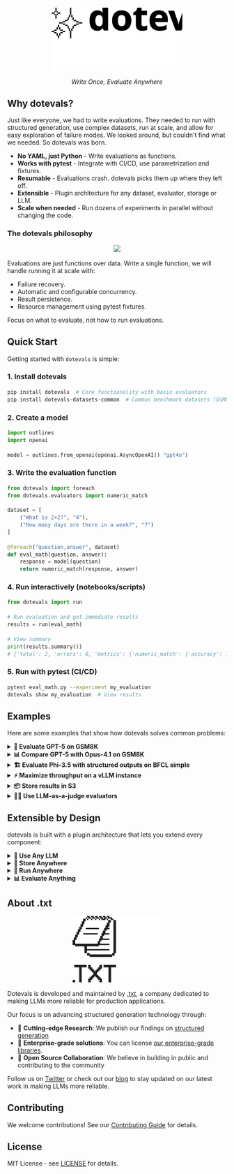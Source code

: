 <div align="center" style="margin-bottom: 1em;">

<img src="./docs/assets/images/dotevals-logo-light.svg#gh-light-mode-only" alt="Dotevals Logo" width=300></img>
<img src="./docs/assets/images/dotevals-logo-dark.svg#gh-dark-mode-only" alt="Dotevals Logo" width=300></img>

*Write Once, Evaluate Anywhere*

</div>

## Why dotevals?

Just like everyone, we had to write evaluations. They needed to run with structured generation, use complex datasets, run at scale, and allow for easy exploration of failure modes. We looked around, but couldn't find what we needed. So dotevals was born.

- **No YAML, just Python** - Write evaluations as functions.
- **Works with pytest** - Integrate with CI/CD, use parametrization and fixtures.
- **Resumable** - Evaluations crash. dotevals picks them up where they left off.
- **Extensible** - Plugin architecture for any dataset, evaluator, storage or LLM.
- **Scale when needed** - Run dozens of experiments in parallel without changing the code.

### The dotevals philosophy

<div align="center"><img src="./docs/assets/images/use_philosophy.png" width=600></img></div>

Evaluations are just functions over data. Write a single function, we will handle running it at scale with:

- Failure recovery.
- Automatic and configurable concurrency.
- Result persistence.
- Resource management using pytest fixtures.

Focus on what to evaluate, not how to run evaluations.

## Quick Start

Getting started with `dotevals` is simple:

### 1. Install dotevals

```bash
pip install dotevals  # Core functionality with basic evaluators
pip install dotevals-datasets-common  # Common benchmark datasets (GSM8K, MMLU, etc.)
```


### 2. Create a model

``` python
import outlines
import openai

model = outlines.from_openai(openai.AsyncOpenAI() "gpt4o")
```

### 3. Write the evaluation function

```python
from dotevals import foreach
from dotevals.evaluators import numeric_match

dataset = [
    ("What is 2+2?", "4"),
    ("How many days are there in a week?", "7")
]

@foreach("question,answer", dataset)
def eval_math(question, answer):
    response = model(question)
    return numeric_match(response, answer)
```

### 4. Run interactively (notebooks/scripts)

```python
from dotevals import run

# Run evaluation and get immediate results
results = run(eval_math)

# View summary
print(results.summary())
# {'total': 2, 'errors': 0, 'metrics': {'numeric_match': {'accuracy': 1.0}}}
```

### 5. Run with pytest (CI/CD)

```bash
pytest eval_math.py --experiment my_evaluation
dotevals show my_evaluation  # View results
```

## Examples

Here are some examples that show how dotevals solves common problems:

<details><summary><b>🧮 Evaluate GPT-5 on GSM8K</b></summary>

``` python
import outlines
from openai import AsyncOpenAI
import pytest

@pytest.fixture()
def gpt5():
    model = outlines.from_openai(AsyncOpenAI(), "gpt-5")
    return model


@foreach.gsm8k("test")
async def eval_gsm8k(question, reasoning, answer, gpt5):
    result = model(prompt)
    result = extract_answer(result)

    return numeric_match(result, answer)
```
</details>

<details><summary><b>📊 Compare GPT-5 with Opus-4.1 on GSM8K</b></summary>

``` python
import outlines
from transformers import AutoTokenizer, AutoModelForCausalLM
import pytest

@pytest.fixture()
def models(request):
    provider_name, model_name = request.param.split(":")

    if provider_name == "openai":
        from openai import AsyncOpenAI
        return outlines.from_openai(AsyncOpenAI(), model_name)
    elif provider_name == "anthropic":
        from anthropic import AsyncAnthropic
        return outlines.from_anthropic(AsyncAnthropic(), model_name)
    else:
        raise ValueError(f"Model {model_name} for {provider_name} is not available")


@pytest.mark.parametrize("model_names", ["openai:gpt-5", "anthropic:opus-4.1"], indirect=True)
@foreach.gsm8k("test")
def eval_gsm8k(question, schema, model_names, models):
    result = model(prompt, schema)
    result = extract_answer(result)

    return numeric_match(result, answer)
```
</details>


<details><summary><b>🏗️ Evaluate Phi-3.5 with structured outputs on BFCL simple</b></summary>

``` python
import outlines
from transformers import AutoTokenizer, AutoModelForCausalLM
import pytest

@pytest.fixture()
def phi():
    tf_model = AutoModelForCausalLM.from_pretrained("microsoft/Phi-3.5-mini-Instruct")
    tf_tokenizer = AutoTokenizer.from_pretrained("microsoft/Phi-3.5-mini-Instruct")
    model = outlines.from_transformers(tf_model, hf_tokenizer)
    return model


@foreach.bfcl("simple")
def eval_gsm8k(question, schema, phi):
    result = model(prompt, schema)
    result = extract_answer(result)

    return numeric_match(result, answer
```
</details>

<details><summary><b>⚡ Maximize throughput on a vLLM instance</b></summary>

Start by installing the vLLM plugin:

``` bash
pip install dotevals-vllm
```

``` python
import outlines
from transformers import AutoTokenizer, AutoModelForCausalLM
import pytest

@pytest.fixture()
def phi(vllm):
    """
    The vLLM plugin provides a fixture that allows you to spin, use and shut down a vLLM instance locally.

    """
    handle = vllm.setup("Phi-3.5.-mini-instruct")
    yield handle.client
    handle.shutdown()


foreach = ForEach(concurrency=Adaptive())

@foreach.bfcl("simple")
def eval_gsm8k(question, schema, phi):
    result = model(prompt, schema)
    result = extract_answer(result)

    return numeric_match(result, answer)
```
</details>

<details><summary><b>📦 Store results in S3</b></summary>

You don't need to change your experiment's implementation, just install the S3 plugin and run the experiment with the `storage` option set to `s3`. The S3 plugin also provides other options to parametrize the storage.

``` bash
pip install dotevals-s3
```

``` bash
pytest --experiment experiment_name --storage s3 --bucket xxx
```
</details>


<details><summary><b>🧑‍⚖️ Use LLM-as-a-judge evaluators</b></summary>

You can define custom evaluators. We encourage you to develop a plugin to make it as easy as

``` bash
pip install dotevals-llm-as-a-judge
```

</details>


## Extensible by Design

dotevals is built with a plugin architecture that lets you extend every component:

<details><summary><b>🔌 Use Any LLM</b></summary>

```python
# Models are provided via pytest fixtures
@pytest.fixture
def model():
    """Your model as a pytest fixture."""
    return load_your_model()  # OpenAI, Anthropic, HuggingFace, etc.

@foreach("prompt,expected", dataset)
def eval_with_model(prompt, expected, model):
    response = model.generate(prompt)
    return exact_match(response, expected)

# For Modal deployment (pip install dotevals-modal)
# The vllm_client fixture is automatically provided
@foreach("prompt,expected", dataset)
async def eval_modal(prompt, expected, vllm_client):
    response = await vllm_client.agenerate(prompt)
    return exact_match(response, expected)
```
</details>


<details><summary><b>💾 Store Anywhere</b></summary>

```bash
# JSON files (default)
pytest eval.py --storage json://.dotevals

# SQLite with SQL queries
pytest eval.py --storage sqlite://results.db

# Your custom backend
pytest eval.py --storage s3://bucket/path
```
</details>


<details><summary><b>🚀 Run Anywhere</b></summary>

```python
# Local execution (default)
@foreach("input,output", dataset)
def eval_local(input, output, model):
    return exact_match(model(input), output)

# Distributed on Modal (pip install dotevals-modal)
@foreach("question,answer", dataset)
async def eval_distributed(question, answer, vllm_client):
    # vllm_client automatically injected by Modal runner
    response = await vllm_client.agenerate(question)
    return exact_match(response, answer)

# Run with: pytest eval.py --runner modal --modal-model meta-llama/Llama-3-8b
```
</details>


<details><summary><b>📊 Evaluate Anything</b></summary>

```python
from dotevals.evaluators import evaluator
from dotevals.metrics import accuracy

# Built-in evaluators
from dotevals.evaluators import (
    exact_match,      # String equality
    numeric_match,    # Numeric comparison
    valid_json,       # JSON validation
    ast_evaluation,   # Function call validation
)

# Create custom evaluators in 4 lines
@evaluator(metrics=accuracy())
def domain_specific_match(response, expected):
    # Your evaluation logic
    return your_validation(response, expected)

# LLM-based evaluators (pip install dotevals-evaluators-llm)
from dotevals.evaluators import (
    llm_judge,           # LLM-based evaluation
    semantic_similarity, # Embedding similarity
    factual_consistency, # Fact checking
)
```
</details>


## About .txt

<div align="center">
<img src="./docs/assets/images/dottxt-light.svg#gh-light-mode-only" alt="dottxt logo" width=100></img>
<img src="./docs/assets/images/dottxt-dark.svg#gh-dark-mode-only" alt="dottxt logo" width=100></img>
</div>

Dotevals is developed and maintained by [.txt](https://dottxt.co), a company dedicated to making LLMs more reliable for production applications.

Our focus is on advancing structured generation technology through:

- 🧪 **Cutting-edge Research**: We publish our findings on [structured generation](http://blog.dottxt.co/performance-gsm8k.html)
- 🚀 **Enterprise-grade solutions**: You can license [our enterprise-grade libraries](https://docs.dottxt.co).
- 🧩 **Open Source Collaboration**: We believe in building in public and contributing to the community

Follow us on [Twitter](https://twitter.com/dottxtai) or check out our [blog](https://blog.dottxt.co/) to stay updated on our latest work in making LLMs more reliable.

## Contributing

We welcome contributions! See our [Contributing Guide](CONTRIBUTING.md) for details.

## License

MIT License - see [LICENSE](LICENSE) for details.
